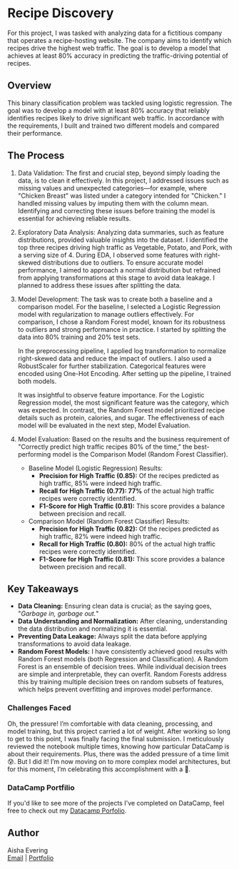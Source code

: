 # Recipe Discovery

For this project, I was tasked with analyzing data for a fictitious company that operates a recipe-hosting website. The company aims to identify which recipes
drive the highest web traffic. The goal is to develop a model that achieves at least 80% accuracy in predicting the traffic-driving potential of recipes.

## Overview

This binary classification problem was tackled using logistic regression. The goal was to develop a model with at least 80% accuracy that reliably identifies
recipes likely to drive significant web traffic. In accordance with the requirements, I built and trained two different models and compared their performance.

## The Process

1. Data Validation: The first and crucial step, beyond simply loading the data, is to clean it effectively. In this project, I addressed issues such as missing values
   and unexpected categories—for example, where "Chicken Breast" was listed under a category intended for "Chicken." I handled missing values by imputing them with the column mean.
   Identifying and correcting these issues before training the model is essential for achieving reliable results.

2. Exploratory Data Analysis: Analyzing data summaries, such as feature distributions, provided valuable insights into the dataset. I identified the top three recipes
   driving high traffic as Vegetable, Potato, and Pork, with a serving size of 4. During EDA, I observed some features with right-skewed distributions due to outliers.
   To ensure accurate model performance, I aimed to approach a normal distribution but refrained from applying transformations at this stage to avoid data leakage.
   I planned to address these issues after splitting the data.

3. Model Development: The task was to create both a baseline and a comparison model. For the baseline, I selected a Logistic Regression model with regularization
   to manage outliers effectively. For comparison, I chose a Random Forest model, known for its robustness to outliers and
   strong performance in practice. I started by splitting the data into 80% training and 20% test sets.
   <p>
   In the preprocessing pipeline, I applied log transformation to normalize right-skewed data and reduce the impact of outliers. I also used a RobustScaler for further
   stabilization. Categorical features were encoded using One-Hot Encoding. After setting up the pipeline, I trained both models.
   </p>
   <p>
   It was insightful to observe feature importance. For the Logistic Regression model, the most significant feature was the category, which was expected. In contrast,
   the Random Forest model prioritized recipe details such as protein, calories, and sugar. The effectiveness of each model will be evaluated in the next step, Model Evaluation.
   </p>
4. Model Evaluation: Based on the results and the business requirement of "Correctly predict high traffic
   recipes 80% of the time," the best-performing model is the Comparison Model (Random Forest Classifier).

   - Baseline Model (Logistic Regression) Results:
     - **Precision for High Traffic (0.85):** Of the recipes predicted as high traffic, 85% were indeed high traffic.
     - **Recall for High Traffic (0.77): 77%** of the actual high traffic recipes were correctly identified.
     - **F1-Score for High Traffic (0.81):** This score provides a balance between precision and recall.
   - Comparison Model (Random Forest Classifier) Results:
     - **Precision for High Traffic (0.82):** Of the recipes predicted as high traffic, 82% were indeed high traffic.
     - **Recall for High Traffic (0.80):** 80% of the actual high traffic recipes were correctly identified.
     - **F1-Score for High Traffic (0.81):** This score provides a balance between precision and recall.

## Key Takeaways

- **Data Cleaning:** Ensuring clean data is crucial; as the saying goes, "_Garbage in, garbage out._"
- **Data Understanding and Normalization:** After cleaning, understanding the data distribution and normalizing it is essential.
- **Preventing Data Leakage:** Always split the data before applying transformations to avoid data leakage.
- **Random Forest Models:** I have consistently achieved good results with Random Forest models (both Regression and Classification). A Random Forest is an ensemble of decision trees. While individual decision trees are simple and interpretable, they can overfit. Random Forests address this by training multiple decision trees on random subsets of features, which helps prevent overfitting and improves model performance.

### Challenges Faced

Oh, the pressure! I’m comfortable with data cleaning, processing, and model training, but this project carried a lot of weight. After working so long to get to this point, I was finally facing the final submission. I meticulously reviewed the notebook multiple times, knowing how particular DataCamp is about their requirements. Plus, there was the added pressure of a time limit 😰. But I did it! I’m now moving on to more complex model architectures, but for this moment, I’m celebrating this accomplishment with a 🥳.

### DataCamp Portfilio

If you'd like to see more of the projects I've completed on DataCamp, feel free to check out my [Datacamp Porfolio](https://www.datacamp.com/portfolio/shovon3000g).

## Author

Aisha Evering  
[Email](shovon3000g@gmail.com) | [Portfolio](https://aishaeportfolio.com/)
